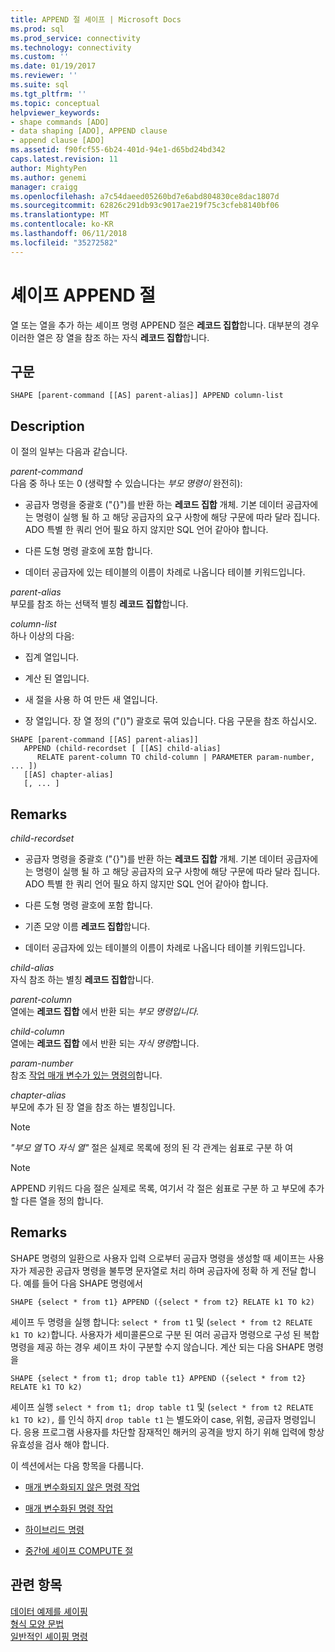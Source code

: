 ```yaml
---
title: APPEND 절 셰이프 | Microsoft Docs
ms.prod: sql
ms.prod_service: connectivity
ms.technology: connectivity
ms.custom: ''
ms.date: 01/19/2017
ms.reviewer: ''
ms.suite: sql
ms.tgt_pltfrm: ''
ms.topic: conceptual
helpviewer_keywords:
- shape commands [ADO]
- data shaping [ADO], APPEND clause
- append clause [ADO]
ms.assetid: f90fcf55-6b24-401d-94e1-d65bd24bd342
caps.latest.revision: 11
author: MightyPen
ms.author: genemi
manager: craigg
ms.openlocfilehash: a7c54daeed05260bd7e6abd804830ce8dac1807d
ms.sourcegitcommit: 62826c291db93c9017ae219f75c3cfeb8140bf06
ms.translationtype: MT
ms.contentlocale: ko-KR
ms.lasthandoff: 06/11/2018
ms.locfileid: "35272582"
---
```

# <a name="shape-append-clause"></a>셰이프 APPEND 절
열 또는 열을 추가 하는 셰이프 명령 APPEND 절은 **레코드 집합**합니다. 대부분의 경우 이러한 열은 장 열을 참조 하는 자식 **레코드 집합**합니다.  
  
## <a name="syntax"></a>구문  
  
```  
SHAPE [parent-command [[AS] parent-alias]] APPEND column-list  
```  
  
## <a name="description"></a>Description  
 이 절의 일부는 다음과 같습니다.  
  
 *parent-command*  
 다음 중 하나 또는 0 (생략할 수 있습니다는 *부모 명령이* 완전히):  
  
-   공급자 명령을 중괄호 ("{}")를 반환 하는 **레코드 집합** 개체. 기본 데이터 공급자에는 명령이 실행 될 하 고 해당 공급자의 요구 사항에 해당 구문에 따라 달라 집니다. ADO 특별 한 쿼리 언어 필요 하지 않지만 SQL 언어 같아야 합니다.  
  
-   다른 도형 명령 괄호에 포함 합니다.  
  
-   데이터 공급자에 있는 테이블의 이름이 차례로 나옵니다 테이블 키워드입니다.  
  
 *parent-alias*  
 부모를 참조 하는 선택적 별칭 **레코드 집합**합니다.  
  
 *column-list*  
 하나 이상의 다음:  
  
-   집계 열입니다.  
  
-   계산 된 열입니다.  
  
-   새 절을 사용 하 여 만든 새 열입니다.  
  
-   장 열입니다. 장 열 정의 ("()") 괄호로 묶여 있습니다. 다음 구문을 참조 하십시오.  
  
```  
SHAPE [parent-command [[AS] parent-alias]]  
   APPEND (child-recordset [ [[AS] child-alias]   
      RELATE parent-column TO child-column | PARAMETER param-number, ... ])  
   [[AS] chapter-alias]   
   [, ... ]  
```  
  
## <a name="remarks"></a>Remarks  
 *child-recordset*  
 -   공급자 명령을 중괄호 ("{}")를 반환 하는 **레코드 집합** 개체. 기본 데이터 공급자에는 명령이 실행 될 하 고 해당 공급자의 요구 사항에 해당 구문에 따라 달라 집니다. ADO 특별 한 쿼리 언어 필요 하지 않지만 SQL 언어 같아야 합니다.  
  
-   다른 도형 명령 괄호에 포함 합니다.  
  
-   기존 모양 이름 **레코드 집합**합니다.  
  
-   데이터 공급자에 있는 테이블의 이름이 차례로 나옵니다 테이블 키워드입니다.  
  
 *child-alias*  
 자식 참조 하는 별칭 **레코드 집합**합니다.  
  
 *parent-column*  
 열에는 **레코드 집합** 에서 반환 되는 *부모 명령입니다.*  
  
 *child-column*  
 열에는 **레코드 집합** 에서 반환 되는 *자식 명령*합니다.  
  
 *param-number*  
 참조 [작업 매개 변수가 있는 명령의](../../../ado/guide/data/operation-of-parameterized-commands.md)합니다.  
  
 *chapter-alias*  
 부모에 추가 된 장 열을 참조 하는 별칭입니다.  
  
> [!NOTE]
>  *"부모 열* TO *자식 열"* 절은 실제로 목록에 정의 된 각 관계는 쉼표로 구분 하 여  
  
> [!NOTE]
>  APPEND 키워드 다음 절은 실제로 목록, 여기서 각 절은 쉼표로 구분 하 고 부모에 추가할 다른 열을 정의 합니다.  
  
## <a name="remarks"></a>Remarks  
 SHAPE 명령의 일환으로 사용자 입력 으로부터 공급자 명령을 생성할 때 셰이프는 사용자가 제공한 공급자 명령을 불투명 문자열로 처리 하며 공급자에 정확 하 게 전달 합니다. 예를 들어 다음 SHAPE 명령에서  
  
```  
SHAPE {select * from t1} APPEND ({select * from t2} RELATE k1 TO k2)  
```  
  
 셰이프 두 명령을 실행 합니다: `select * from t1` 및 (`select * from t2 RELATE k1 TO k2)`합니다. 사용자가 세미콜론으로 구분 된 여러 공급자 명령으로 구성 된 복합 명령을 제공 하는 경우 셰이프 차이 구분할 수지 않습니다. 계산 되는 다음 SHAPE 명령을  
  
```  
SHAPE {select * from t1; drop table t1} APPEND ({select * from t2} RELATE k1 TO k2)  
```  
  
 셰이프 실행 `select * from t1; drop table t1` 및 (`select * from t2 RELATE k1 TO k2),` 를 인식 하지 `drop table t1` 는 별도와이 case, 위험, 공급자 명령입니다. 응용 프로그램 사용자를 차단할 잠재적인 해커의 공격을 방지 하기 위해 입력에 항상 유효성을 검사 해야 합니다.  
  
 이 섹션에서는 다음 항목을 다룹니다.  
  
-   [매개 변수화되지 않은 명령 작업](../../../ado/guide/data/operation-of-non-parameterized-commands.md)  
  
-   [매개 변수화된 명령 작업](../../../ado/guide/data/operation-of-parameterized-commands.md)  
  
-   [하이브리드 명령](../../../ado/guide/data/hybrid-commands.md)  
  
-   [중간에 셰이프 COMPUTE 절](../../../ado/guide/data/intervening-shape-compute-clauses.md)  
  
## <a name="see-also"></a>관련 항목  
 [데이터 예제를 셰이핑](../../../ado/guide/data/data-shaping-example.md)   
 [형식 모양 문법](../../../ado/guide/data/formal-shape-grammar.md)   
 [일반적인 셰이핑 명령](../../../ado/guide/data/shape-commands-in-general.md)
